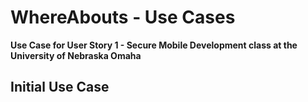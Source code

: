 # WhereAbouts - Use Cases 

**Use Case for User Story 1 - Secure Mobile Development class at the University of Nebraska Omaha**

## Initial Use Case


